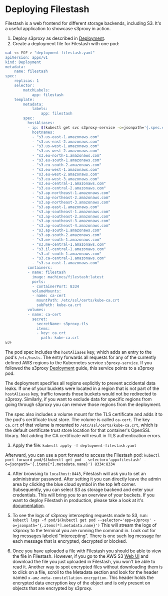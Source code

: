 
# Deploying Filestash

Filestash is a web frontend for different storage backends, including S3.
It's a useful application to showcase s3proxy in action.

1. Deploy s3proxy as described in [Deployment](../../workflows/s3proxy.md#deployment).
2. Create a deployment file for Filestash with one pod:

```sh
cat << EOF > "deployment-filestash.yaml"
apiVersion: apps/v1
kind: Deployment
metadata:
    name: filestash
spec:
    replicas: 1
    selector:
        matchLabels:
            app: filestash
    template:
        metadata:
            labels:
                app: filestash
        spec:
          hostAliases:
          - ip: $(kubectl get svc s3proxy-service -o=jsonpath='{.spec.clusterIP}')
            hostnames:
            - "s3.us-east-1.amazonaws.com"
            - "s3.us-east-2.amazonaws.com"
            - "s3.us-west-1.amazonaws.com"
            - "s3.us-west-2.amazonaws.com"
            - "s3.eu-north-1.amazonaws.com"
            - "s3.eu-south-1.amazonaws.com"
            - "s3.eu-south-2.amazonaws.com"
            - "s3.eu-west-1.amazonaws.com"
            - "s3.eu-west-2.amazonaws.com"
            - "s3.eu-west-3.amazonaws.com"
            - "s3.eu-central-1.amazonaws.com"
            - "s3.eu-central-2.amazonaws.com"
            - "s3.ap-northeast-1.amazonaws.com"
            - "s3.ap-northeast-2.amazonaws.com"
            - "s3.ap-northeast-3.amazonaws.com"
            - "s3.ap-east-1.amazonaws.com"
            - "s3.ap-southeast-1.amazonaws.com"
            - "s3.ap-southeast-2.amazonaws.com"
            - "s3.ap-southeast-3.amazonaws.com"
            - "s3.ap-southeast-4.amazonaws.com"
            - "s3.ap-south-1.amazonaws.com"
            - "s3.ap-south-2.amazonaws.com"
            - "s3.me-south-1.amazonaws.com"
            - "s3.me-central-1.amazonaws.com"
            - "s3.il-central-1.amazonaws.com"
            - "s3.af-south-1.amazonaws.com"
            - "s3.ca-central-1.amazonaws.com"
            - "s3.sa-east-1.amazonaws.com"
          containers:
          - name: filestash
            image: machines/filestash:latest
            ports:
            - containerPort: 8334
            volumeMounts:
            - name: ca-cert
              mountPath: /etc/ssl/certs/kube-ca.crt
              subPath: kube-ca.crt
          volumes:
          - name: ca-cert
            secret:
              secretName: s3proxy-tls
              items:
              - key: ca.crt
                path: kube-ca.crt
EOF
```

The pod spec includes the `hostAliases` key, which adds an entry to the pod's `/etc/hosts`.
The entry forwards all requests for any of the currently defined AWS regions to the Kubernetes service `s3proxy-service`.
If you followed the s3proxy [Deployment](../../workflows/s3proxy.md#deployment) guide, this service points to a s3proxy pod.

The deployment specifies all regions explicitly to prevent accidental data leaks.
If one of your buckets were located in a region that is not part of the `hostAliases` key, traffic towards those buckets would not be redirected to s3proxy.
Similarly, if you want to exclude data for specific regions from going through s3proxy you can remove those regions from the deployment.

The spec also includes a volume mount for the TLS certificate and adds it to the pod's certificate trust store.
The volume is called `ca-cert`.
The key `ca.crt` of that volume is mounted to `/etc/ssl/certs/kube-ca.crt`, which is the default certificate trust store location for that container's OpenSSL library.
Not adding the CA certificate will result in TLS authentication errors.

3. Apply the file: `kubectl apply -f deployment-filestash.yaml`

Afterward, you can use a port forward to access the Filestash pod:
`kubectl port-forward pod/$(kubectl get pod --selector='app=filestash' -o=jsonpath='{.items[*].metadata.name}') 8334:8334`

4. After browsing to `localhost:8443`, Filestash will ask you to set an administrator password.
After setting it you can directly leave the admin area by clicking the blue cloud symbol in the top left corner.
Subsequently, you can select S3 as storage backend and enter your credentials.
This will bring you to an overview of your buckets.
If you want to deploy Filestash in production, please take a look at it's [documentation](https://www.filestash.app/docs/).

5. To see the logs of s3proxy intercepting requests made to S3, run: `kubectl logs -f pod/$(kubectl get pod --selector='app=s3proxy' -o=jsonpath='{.items[*].metadata.name}')`
This will stream the logs of s3proxy to the terminal you are running the command in.
Look out for log messages labeled "intercepting".
There is one such log message for each message that is encrypted, decrypted or blocked.

6. Once you have uploaded a file with Filestash you should be able to view the file in Filestash.
However, if you go to the AWS S3 [Web UI](https://s3.console.aws.amazon.com/s3/home) and download the file you just uploaded in Filestash, you won't be able to read it.
Another way to spot encrypted files without downloading them is to click on a file, scroll to the Metadata section and look for the header named `x-amz-meta-constellation-encryption`.
This header holds the encrypted data encryption key of the object and is only present on objects that are encrypted by s3proxy.
